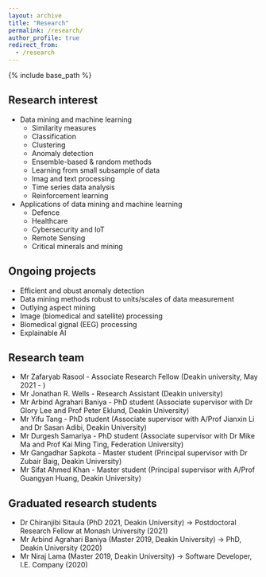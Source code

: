 ```yaml
---
layout: archive
title: "Research"
permalink: /research/
author_profile: true
redirect_from:
  - /research
---
```


{% include base_path %}

Research interest
-----------------
* Data mining and machine learning
  * Similarity measures
  * Classification
  * Clustering
  * Anomaly detection
  * Ensemble-based & random methods
  * Learning from small subsample of data
  * Imag and text processing
  * Time series data analysis
  * Reinforcement learning
* Applications of data mining and machine learning
  * Defence 
  * Healthcare
  * Cybersecurity and IoT
  * Remote Sensing
  * Critical minerals and mining


Ongoing projects
----------------
* Efficient and obust anomaly detection
* Data mining methods robust to units/scales of data measurement
* Outlying aspect mining
* Image (biomedical and satellite) processing 
* Biomedical gignal (EEG) processing
* Explainable AI

Research team
------------------------------
* Mr Zafaryab Rasool - Associate Research Fellow (Deakin university, May 2021 - )
* Mr Jonathan R. Wells - Research Assistant (Deakin university)
* Mr Arbind Agrahari Baniya - PhD student (Associate supervisor with Dr Glory Lee and Prof Peter Eklund, Deakin University)
* Mr Yifu Tang - PhD student (Associate supervisor with A/Prof Jianxin Li and Dr Sasan Adibi, Deakin University)
* Mr Durgesh Samariya - PhD student (Associate supervisor with Dr Mike Ma and Prof Kai Ming Ting, Federation University)
* Mr Gangadhar Sapkota - Master student (Principal supervisor with Dr Zubair Baig, Deakin University)
* Mr Sifat Ahmed Khan - Master student (Principal supervisor with A/Prof Guangyan Huang, Deakin University)

Graduated research students
---------------------------
* Dr Chiranjibi Sitaula (PhD 2021, Deakin University) -> Postdoctoral Research Fellow at Monash University (2021)
* Mr Arbind Agrahari Baniya (Master 2019, Deakin University) -> PhD, Deakin University (2020)
* Mr Niraj Lama (Master 2019, Deakin University) -> Software Developer, I.E. Company (2020)
